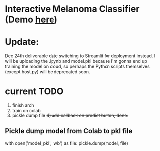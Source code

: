 # Interactive Melanoma Classifier (Demo [here](https://melanomas.streamlit.app))

# Update: 
Dec 24th deliverable date
switching to Streamlit for deployment instead.
I will be uploading the .ipynb and model.pkl because I'm gonna end up training the model on cloud, so perhaps the Python scripts themselves (except host.py) will be deprecated soon.

# current TODO
1) finish arch
2) train on colab
3) pickle dump file 
~~4) add callback on predict button, done.~~

## Pickle dump model from Colab to pkl file
with open('model_pkl', 'wb') as file:
    pickle.dump(model, file)
###


